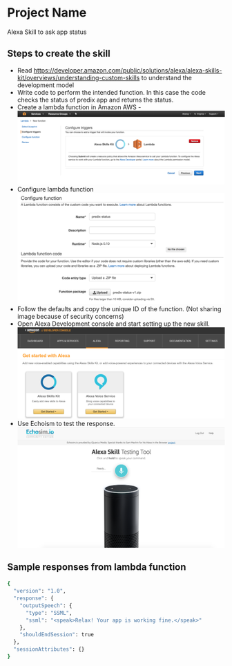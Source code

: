 # Project Name

Alexa Skill to ask app status 

## Steps to create the skill
- Read https://developer.amazon.com/public/solutions/alexa/alexa-skills-kit/overviews/understanding-custom-skills to understand the development model
- Write code to perform the intended function. In this case the code checks the status of predix app and returns the status.
- Create a lambda function in Amazon AWS - ![alt tag](https://github.com/akshaybagai/alexa-app-server/blob/master/examples/apps/predix-status/Screen%20Shot%202016-11-27%20at%203.05.40%20PM.png?raw=true)
- Configure lambda function ![alt tag](https://github.com/akshaybagai/alexa-app-server/blob/master/examples/apps/predix-status/Screen%20Shot%202016-11-27%20at%203.06.39%20PM.png?raw=true)
- Follow the defaults and copy the unique ID of the function. (Not sharing image because of security concerns)
- Open Alexa Development console and start setting up the new skill. ![alt tag](https://github.com/akshaybagai/alexa-app-server/blob/master/examples/apps/predix-status/Screen%20Shot%202016-11-27%20at%203.07.56%20PM.png?raw=true)
- Use Echoism to test the response. ![alt tag](https://github.com/akshaybagai/alexa-app-server/blob/master/examples/apps/predix-status/Screen%20Shot%202016-11-27%20at%203.10.43%20PM.png?raw=true)

## Sample responses from lambda function

```sh
{
  "version": "1.0",
  "response": {
    "outputSpeech": {
      "type": "SSML",
      "ssml": "<speak>Relax! Your app is working fine.</speak>"
    },
    "shouldEndSession": true
  },
  "sessionAttributes": {}
}
```



